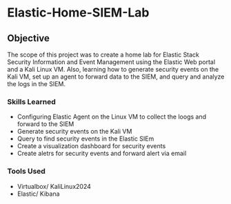 # Elastic-Home-SIEM-Lab

## Objective
The scope of this project was to create a home lab for Elastic Stack Security Information and Event Management using the Elastic Web portal and a Kali Linux VM. Also, learning how to generate security events on the Kali VM, set up an agent to forward data to the SIEM, and query and analyze the logs in the SIEM.

### Skills Learned

- Configuring Elastic Agent on the Linux VM to collect the loogs and forward to the SIEM
- Generate security events on the Kali VM
- Query to find security events in the Elastic SIEm
- Create a visualization dashboard for security events
- Create aletrs for security events and forward alert via email

### Tools Used

- Virtualbox/ KaliLinux2024
- Elastic/ Kibana
